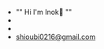 - "" Hi I'm Inok👋 ""
- 
- 
- shioubi0216@gmail.com 

<!---
shioubi/shioubi is a ✨ special ✨ repository because its `README.md` (this file) appears on your GitHub profile.
You can click the Preview link to take a look at your changes.
--->
